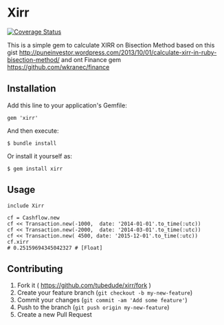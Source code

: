 # Xirr

[![Coverage Status](https://img.shields.io/coveralls/tubedude/xirr.svg)](https://coveralls.io/r/tubedude/xirr)

This is a simple gem to calculate XIRR on Bisection Method based on this gist http://puneinvestor.wordpress.com/2013/10/01/calculate-xirr-in-ruby-bisection-method/
and ont Finance gem https://github.com/wkranec/finance

## Installation

Add this line to your application's Gemfile:

    gem 'xirr'

And then execute:

    $ bundle install

Or install it yourself as:

    $ gem install xirr

## Usage


    include Xirr
    
    cf = Cashflow.new
    cf << Transaction.new(-1000,  date: '2014-01-01'.to_time(:utc))
    cf << Transaction.new(-2000,  date: '2014-03-01'.to_time(:utc))
    cf << Transaction.new( 4500, date: '2015-12-01'.to_time(:utc))
    cf.xirr
    # 0.25159694345042327 # [Float]

## Contributing

1. Fork it ( https://github.com/tubedude/xirr/fork )
2. Create your feature branch (`git checkout -b my-new-feature`)
3. Commit your changes (`git commit -am 'Add some feature'`)
4. Push to the branch (`git push origin my-new-feature`)
5. Create a new Pull Request
